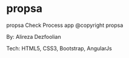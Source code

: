 # propsa
propsa Check Process app
@copyright propsa

By: Alireza Dezfoolian

Tech: HTML5, CSS3, Bootstrap, AngularJs